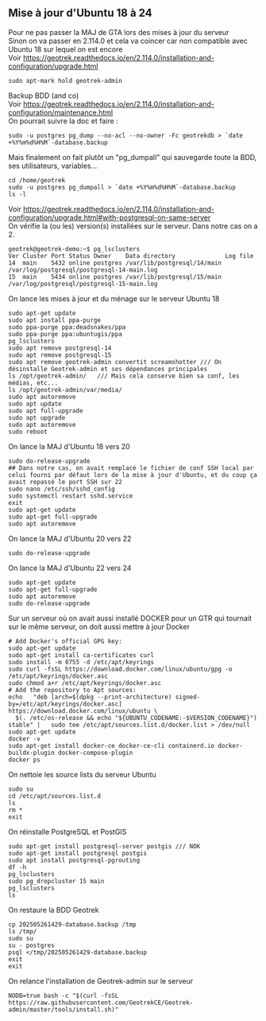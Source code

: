## Mise à jour d'Ubuntu 18 à 24


Pour ne pas passer la MAJ de GTA lors des mises à jour du serveur  
Sinon on va passer en 2.114.0 et cela va coincer car non compatible avec Ubuntu 18 sur lequel on est encore  
Voir https://geotrek.readthedocs.io/en/2.114.0/installation-and-configuration/upgrade.html

```
sudo apt-mark hold geotrek-admin
```

Backup BDD (and co)  
Voir https://geotrek.readthedocs.io/en/2.114.0/installation-and-configuration/maintenance.html  
On pourrait suivre la doc et faire :

```
sudo -u postgres pg_dump --no-acl --no-owner -Fc geotrekdb > `date +%Y%m%d%H%M`-database.backup
```

Mais finalement on fait plutôt un "pg_dumpall" qui sauvegarde toute la BDD, ses utilisateurs, variables...

```
cd /home/geotrek
sudo -u postgres pg_dumpall > `date +%Y%m%d%H%M`-database.backup
ls -l
```

Voir https://geotrek.readthedocs.io/en/2.114.0/installation-and-configuration/upgrade.html#with-postgresql-on-same-server  
On vérifie la (ou les) version(s) installées sur le serveur. Dans notre cas on a 2.

```
geotrek@geotrek-demo:~$ pg_lsclusters
Ver Cluster Port Status Owner    Data directory              Log file
14  main    5432 online postgres /var/lib/postgresql/14/main /var/log/postgresql/postgresql-14-main.log
15  main    5434 online postgres /var/lib/postgresql/15/main /var/log/postgresql/postgresql-15-main.log
```

On lance les mises à jour et du ménage sur le serveur Ubuntu 18

```
sudo apt-get update 
sudo apt install ppa-purge
sudo ppa-purge ppa:deadsnakes/ppa 
sudo ppa-purge ppa:ubuntugis/ppa 
pg_lsclusters
sudo apt remove postgresql-14
sudo apt remove postgresql-15
sudo apt remove geotrek-admin convertit screamshotter /// On désinstalle Geotrek-admin et ses dépendances principales
ls /opt/geotrek-admin/   /// Mais cela conserve bien sa conf, les médias, etc...
ls /opt/geotrek-admin/var/media/
sudo apt autoremove 
sudo apt update
sudo apt full-upgrade 
sudo apt upgrade 
sudo apt autoremove 
sudo reboot
```

On lance la MAJ d'Ubuntu 18 vers 20

```
sudo do-release-upgrade
## Dans notre cas, on avait remplacé le fichier de conf SSH local par celui fourni par défaut lors de la mise à jour d'Ubuntu, et du coup ça avait repassé le port SSH sur 22
sudo nano /etc/ssh/sshd_config
sudo systemctl restart sshd.service 
exit
sudo apt-get update
sudo apt-get full-upgrade
sudo apt autoremove
```

On lance la MAJ d'Ubuntu 20 vers 22

```
sudo do-release-upgrade 
```

On lance la MAJ d'Ubuntu 22 vers 24

```
sudo apt-get update
sudo apt-get full-upgrade
sudo apt autoremove
sudo do-release-upgrade 
```

Sur un serveur où on avait aussi installé DOCKER pour un GTR qui tournait sur le même serveur, on doit aussi mettre à jour Docker

```
# Add Docker's official GPG key:
sudo apt-get update
sudo apt-get install ca-certificates curl
sudo install -m 0755 -d /etc/apt/keyrings
sudo curl -fsSL https://download.docker.com/linux/ubuntu/gpg -o /etc/apt/keyrings/docker.asc
sudo chmod a+r /etc/apt/keyrings/docker.asc
# Add the repository to Apt sources:
echo   "deb [arch=$(dpkg --print-architecture) signed-by=/etc/apt/keyrings/docker.asc] https://download.docker.com/linux/ubuntu \
  $(. /etc/os-release && echo "${UBUNTU_CODENAME:-$VERSION_CODENAME}") stable" |   sudo tee /etc/apt/sources.list.d/docker.list > /dev/null
sudo apt-get update
docker -v
sudo apt-get install docker-ce docker-ce-cli containerd.io docker-buildx-plugin docker-compose-plugin
docker ps
```

On nettoie les source lists du serveur Ubuntu

```
sudo su
cd /etc/apt/sources.list.d
ls
rm *
exit
```

On réinstalle PostgreSQL et PostGIS

```
sudo apt-get install postgresql-server postgis /// NOK
sudo apt-get install postgresql postgis
sudo apt install postgresql-pgrouting
df -h
pg_lsclusters 
sudo pg_dropcluster 15 main
pg_lsclusters 
ls
```

On restaure la BDD Geotrek

```
cp 202505261429-database.backup /tmp
ls /tmp/
sudo su
su - postgres
psql </tmp/202505261429-database.backup 
exit
exit
```

On relance l'installation de Geotrek-admin sur le serveur

```
NODB=true bash -c "$(curl -fsSL https://raw.githubusercontent.com/GeotrekCE/Geotrek-admin/master/tools/install.sh)"
```
